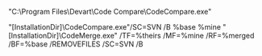 "C:\Program Files\Devart\Code Compare\CodeCompare.exe"

"[InstallationDir]\CodeCompare.exe"/SC=SVN /B %base %mine
"[InstallationDir]\CodeMerge.exe" /TF=%theirs /MF=%mine /RF=%merged /BF=%base /REMOVEFILES /SC=SVN /B
